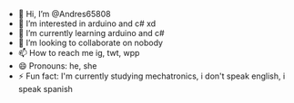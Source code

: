 - 👋 Hi, I’m @Andres65808
- 👀 I’m interested in arduino and c# xd
- 🌱 I’m currently learning arduino and c#
- 💞️ I’m looking to collaborate on nobody
- 📫 How to reach me ig, twt, wpp
- 😄 Pronouns: he, she
- ⚡ Fun fact: I'm currently studying mechatronics, i don't speak english, i speak spanish 

<!---
Andres65808/Andres65808 is a ✨ special ✨ repository because its `README.md` (this file) appears on your GitHub profile.
You can click the Preview link to take a look at your changes.
--->

